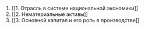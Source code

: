 1. [[1. Отрасль в системе национальной экономики]]
2. [[2. Нематериальные активы]]
3. [[3. Основной капитал и его роль в производстве]]